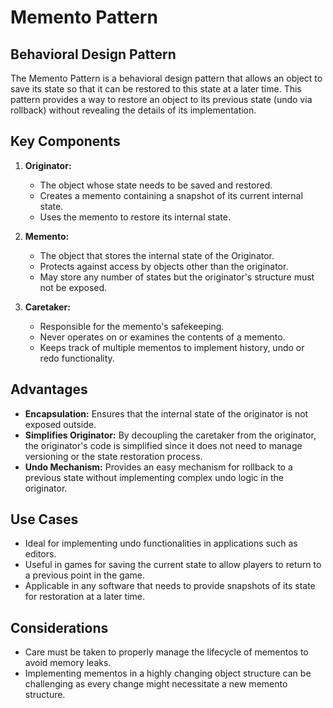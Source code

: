 # Memento Pattern
## Behavioral Design Pattern

The Memento Pattern is a behavioral design pattern that allows an object to save its state so that it can be restored to this state at a later time. This pattern provides a way to restore an object to its previous state (undo via rollback) without revealing the details of its implementation.

## Key Components

1. **Originator:**
   - The object whose state needs to be saved and restored.
   - Creates a memento containing a snapshot of its current internal state.
   - Uses the memento to restore its internal state.

2. **Memento:**
   - The object that stores the internal state of the Originator.
   - Protects against access by objects other than the originator.
   - May store any number of states but the originator's structure must not be exposed.

3. **Caretaker:**
   - Responsible for the memento's safekeeping.
   - Never operates on or examines the contents of a memento.
   - Keeps track of multiple mementos to implement history, undo or redo functionality.

## Advantages

- **Encapsulation:** Ensures that the internal state of the originator is not exposed outside.
- **Simplifies Originator:** By decoupling the caretaker from the originator, the originator's code is simplified since it does not need to manage versioning or the state restoration process.
- **Undo Mechanism:** Provides an easy mechanism for rollback to a previous state without implementing complex undo logic in the originator.

## Use Cases

- Ideal for implementing undo functionalities in applications such as editors.
- Useful in games for saving the current state to allow players to return to a previous point in the game.
- Applicable in any software that needs to provide snapshots of its state for restoration at a later time.

## Considerations

- Care must be taken to properly manage the lifecycle of mementos to avoid memory leaks.
- Implementing mementos in a highly changing object structure can be challenging as every change might necessitate a new memento structure.
